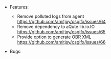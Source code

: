 - Features:
	- Remove polluted logs from agent https://github.com/amitjoy/osgifx/issues/64
	- Remove dependency to aQute.lib.io.IO https://github.com/amitjoy/osgifx/issues/65
	- Provide option to generate OBR XML https://github.com/amitjoy/osgifx/issues/66
	
- Bugs: